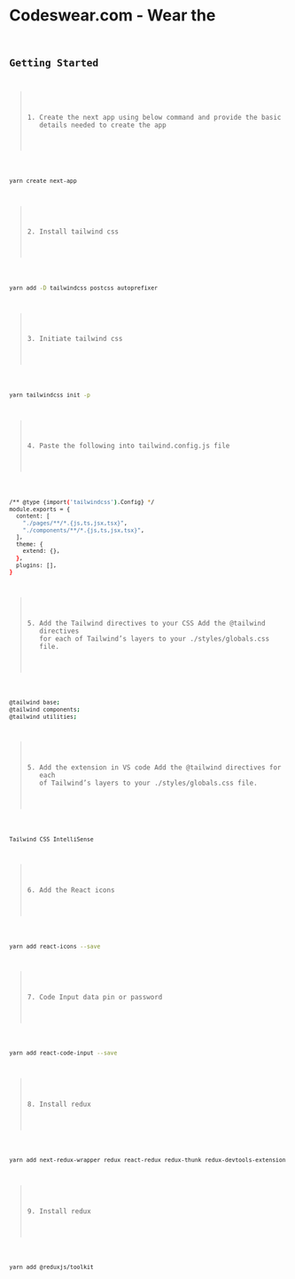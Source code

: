 # Codeswear.com - Wear the <code/>

## Getting Started

> 1. Create the next app using below command and provide the basic details needed to create the app

```bash

yarn create next-app

```

> 2. Install tailwind css

```bash

yarn add -D tailwindcss postcss autoprefixer

```

> 3. Initiate tailwind css

```bash

yarn tailwindcss init -p

```



> 4. Paste the following into tailwind.config.js file

```bash

/** @type {import('tailwindcss').Config} */
module.exports = {
  content: [
    "./pages/**/*.{js,ts,jsx,tsx}",
    "./components/**/*.{js,ts,jsx,tsx}",
  ],
  theme: {
    extend: {},
  },
  plugins: [],
}

```

> 5. Add the Tailwind directives to your CSS
Add the @tailwind directives for each of Tailwind’s layers to your ./styles/globals.css file.

```bash

@tailwind base;
@tailwind components;
@tailwind utilities;

```

> 5. Add the extension in VS code
Add the @tailwind directives for each of Tailwind’s layers to your ./styles/globals.css file.

```bash

Tailwind CSS IntelliSense

```

> 6. Add the React icons


```bash

yarn add react-icons --save

```

> 7. Code Input data pin or password


```bash

yarn add react-code-input --save

```

> 8. Install redux


```bash

yarn add next-redux-wrapper redux react-redux redux-thunk redux-devtools-extension

```

> 9. Install redux


```bash

yarn add @reduxjs/toolkit

```
